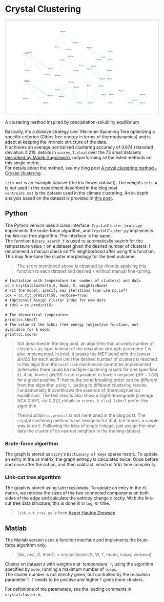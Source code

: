 # Crystal Clustering

![p](https://github.com/peace-Van/peace-Van.github.io/blob/main/assets/NN6/theo2.6.png)   

A clustering method inspired by precipitation-solubility equilibrium   

Basically, it's a divisive strategy over Minimum Spanning Tree optimizing a specific criterion (Gibbs free energy in terms of thermodynamics) and is adept at keeping the intrinsic structure of the data.   
It achieves an average normalised clustering accuracy of 0.874 (standard deviation 0.219, details in `scores_T.xlsx`) over the 73 small datasets [described by Marek Gagolewski](https://genieclust.gagolewski.com/weave/benchmarks_details.html), outperforming all the listed methods on this single metric.   
For details about the method, see my blog post [A novel clustering method - Crystal clustering](https://peace-van.github.io/climate/2023/11/01/crystalcluster.html).   

`iris.mat` is an example dataset (the Iris flower dataset). The weights `iris.W` is not used in the experiment described in the blog post.   
`centroids.mat` is the dataset used in the climate clustering. An in-depth analysis based on the dataset is provided in [this post](https://peace-van.github.io/climate/2023/11/17/sec6.html).  

## Python
The Python version uses a class interface. `CrystalCluster_brute.py` implements the brute-force algorithm, and `CrystalCluster.py` implements the link-cut tree algorithm. The interface is the same.   
The function `binary_search_T` is used to automatically search for the temperature value `T` on a dataset given the desired number of clusters. I recommend a manual check on `T`'s neighborhood after using this function. This may fine-tune the cluster morphology for the best outcome. 

> The score mentioned above is obtained by directly applying this function to each dataset and desired `k` without manual fine-tuning.   

```
# Initialize with temperature (or number of clusters) and data
cc = CrystalCluster(5.0, None, X, weights=None)
# Fit the model, specify max iterations (can use np.inf)
idx = cc.fit_predict(50, verbose=True)
# (Optional) Assign cluster index for new data
# idx2 = cc.predict(X)

# The theoretical temperature
print(cc.theoT)
# The value of the Gibbs free energy (objective function, not available for k mode)
print(cc.score)
```

> Not described in the blog post, an algorithm that accepts number of clusters `k` as input instead of the relaxation strength parameter `T` is also implemented. In brief, it breaks the MST bond with the lowest $\Delta H / \Delta S$ for each action until the desired number of clusters is reached. In this algorithm the `backtrack` mechanism cannot be implemented (otherwise there could be multiple clustering results for one specified $k$). Also, lowest $\Delta H / \Delta S$ is not equivalent to lowest negative $(\Delta H - T \Delta S)$ for a given positive $T$; hence the bond breaking order can be different from the algorithm using `T`, leading to different clustering results. Fundamentally it overthrows the essence of thermodynamics equilibrium. The test results also show a slight downgrade (average NCA 0.870, std 0.227, details in `scores_k.xlsx`). I don't prefer this algorithm.   

> The induction `cc.predict` is not mentioned in the blog post. The crystal clustering method is not designed for that, but there's a simple way to do it. Following the idea of single linkage, just assign the new data the cluster of its nearest neighbor in the training dataset.   

### Brute-force algorithm

The graph is stored as `SciPy`'s `Dictionary of Keys` sparse matrix. To update an entry in the `dS` matrix, the graph entropy is calculated twice. Once before and once after the action, and then subtract, which is `O(N)` time complexity. 

### Link-cut tree algorithm

The graph is stored using `SubtreeSumNode`. To update an entry in the `dS` matrix, we retrieve the sizes of the two connected components on both sides of the edge and calculate the entropy change directly. With the link-cut tree data structure, this is done in `O(log N)` time.   

> `link_cut_tree.py` is from [Asger Hautop Drewsen](https://github.com/tyilo/link_cut_tree/).

## Matlab
The Matlab version uses a function interface and implements the brute-force algorithm only.
> [idx, mst, G, theoT] = crystalcluster(X, W, T, mode, loops, verbose)   
   
Cluster on dataset `X` with weights `W` at 'temperature' `T`, using the algorithm specified by `mode`, running a maximum number of `loops`.   
The cluster number is not directly given, but controlled by the relaxation parameter `T`. `T` needs to be positive and higher `T` gives more clusters.   
   
For definitions of the parameters, see the leading comments in `crystalcluster.m`.   
